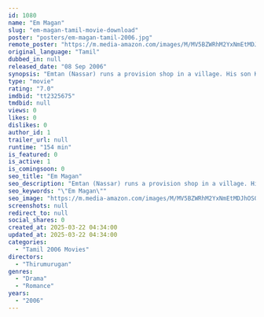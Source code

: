 ```yaml
---
id: 1080
name: "Em Magan"
slug: "em-magan-tamil-movie-download"
poster: "posters/em-magan-tamil-2006.jpg"
remote_poster: "https://m.media-amazon.com/images/M/MV5BZWRhM2YxNmEtMDJhOS00Zjc5LWIzN2QtMTlmODMzMDFmMTlkXkEyXkFqcGc@._V1_SX300.jpg"
original_language: "Tamil"
dubbed_in: null
released_date: "08 Sep 2006"
synopsis: "Emtan (Nassar) runs a provision shop in a village. His son Krishna (Bharath), a student of poultry science, helps him in the shop. A strict father Emtan is always at his son's back. His strict ways of dealing his son leaves an unc..."
type: "movie"
rating: "7.0"
imdbid: "tt2325675"
tmdbid: null
views: 0
likes: 0
dislikes: 0
author_id: 1
trailer_url: null
runtime: "154 min"
is_featured: 0
is_active: 1
is_comingsoon: 0
seo_title: "Em Magan"
seo_description: "Emtan (Nassar) runs a provision shop in a village. His son Krishna (Bharath), a student of poultry science, helps him in the shop. A strict father Emtan is always at his son's back. His strict ways of dealing his son leaves an unc..."
seo_keywords: "\"Em Magan\""
seo_image: "https://m.media-amazon.com/images/M/MV5BZWRhM2YxNmEtMDJhOS00Zjc5LWIzN2QtMTlmODMzMDFmMTlkXkEyXkFqcGc@._V1_SX300.jpg"
screenshots: null
redirect_to: null
social_shares: 0
created_at: 2025-03-22 04:34:00
updated_at: 2025-03-22 04:34:00
categories:
  - "Tamil 2006 Movies"
directors:
  - "Thirumurugan"
genres:
  - "Drama"
  - "Romance"
years:
  - "2006"
---
```

